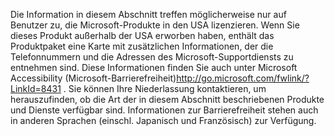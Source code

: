 <Token xmlns:xlink="http://www.w3.org/1999/xlink">Die Information in diesem Abschnitt treffen möglicherweise nur auf Benutzer zu, die Microsoft-Produkte in den USA lizenzieren. Wenn Sie dieses Produkt außerhalb der USA erworben haben, enthält das Produktpaket eine Karte mit zusätzlichen Informationen, der die Telefonnummern und die Adressen des Microsoft-Supportdiensts zu entnehmen sind. Diese Informationen finden Sie auch unter  <externalLink xmlns="http://ddue.schemas.microsoft.com/authoring/2003/5"><linkText>Microsoft Accessibility</linkText><linkUri> (Microsoft-Barrierefreiheit)http://go.microsoft.com/fwlink/?LinkId=8431</linkUri></externalLink> . Sie können Ihre Niederlassung kontaktieren, um herauszufinden, ob die Art der in diesem Abschnitt beschriebenen Produkte und Dienste verfügbar sind. Informationen zur Barrierefreiheit stehen auch in anderen Sprachen (einschl. Japanisch und Französisch) zur Verfügung.</Token>

<!--HONumber=Mar16_HO1-->


